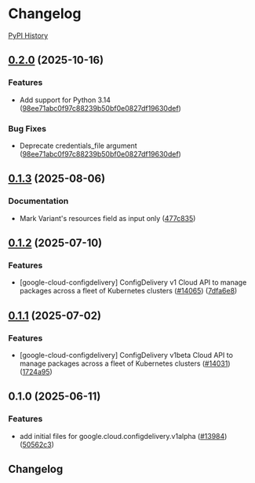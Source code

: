 # Changelog

[PyPI History][1]

[1]: https://pypi.org/project/google-cloud-configdelivery/#history

## [0.2.0](https://github.com/googleapis/google-cloud-python/compare/google-cloud-configdelivery-v0.1.3...google-cloud-configdelivery-v0.2.0) (2025-10-16)


### Features

* Add support for Python 3.14  ([98ee71abc0f97c88239b50bf0e0827df19630def](https://github.com/googleapis/google-cloud-python/commit/98ee71abc0f97c88239b50bf0e0827df19630def))


### Bug Fixes

* Deprecate credentials_file argument  ([98ee71abc0f97c88239b50bf0e0827df19630def](https://github.com/googleapis/google-cloud-python/commit/98ee71abc0f97c88239b50bf0e0827df19630def))

## [0.1.3](https://github.com/googleapis/google-cloud-python/compare/google-cloud-configdelivery-v0.1.2...google-cloud-configdelivery-v0.1.3) (2025-08-06)


### Documentation

* Mark Variant's resources field as input only ([477c835](https://github.com/googleapis/google-cloud-python/commit/477c8358e1f64ada6cf9c8ba9cc61e9269df89fd))

## [0.1.2](https://github.com/googleapis/google-cloud-python/compare/google-cloud-configdelivery-v0.1.1...google-cloud-configdelivery-v0.1.2) (2025-07-10)


### Features

* [google-cloud-configdelivery] ConfigDelivery v1 Cloud API to manage packages across a fleet of Kubernetes clusters ([#14065](https://github.com/googleapis/google-cloud-python/issues/14065)) ([7dfa6e8](https://github.com/googleapis/google-cloud-python/commit/7dfa6e8fe34bee4a98b334a6e4e5e1ca7382b9f6))

## [0.1.1](https://github.com/googleapis/google-cloud-python/compare/google-cloud-configdelivery-v0.1.0...google-cloud-configdelivery-v0.1.1) (2025-07-02)


### Features

* [google-cloud-configdelivery] ConfigDelivery v1beta Cloud API to manage packages across a fleet of Kubernetes clusters ([#14031](https://github.com/googleapis/google-cloud-python/issues/14031)) ([1724a95](https://github.com/googleapis/google-cloud-python/commit/1724a959c5b308bc802cbb9300e986a788be8b60))

## 0.1.0 (2025-06-11)


### Features

* add initial files for google.cloud.configdelivery.v1alpha ([#13984](https://github.com/googleapis/google-cloud-python/issues/13984)) ([50562c3](https://github.com/googleapis/google-cloud-python/commit/50562c3054b1e4b3388bc1f62335be895f76d689))

## Changelog
